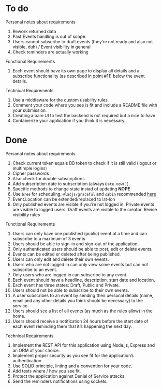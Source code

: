 # To do

Personal notes about requirements
1. Rework returned data
1. Past Events handling is out of scope.
1. Users cannot subscribe to draft events (they're not ready and also not visible, duh) / Event visibility in general
1. Check reminders are actually working

Functional Requirements
1. Each event should have its own page to display all details and a subscribe functionality (as described in point #11) below the event details.

Technical Requirements
1. Use a middleware for the custom usability rules.
1. Comment your code where you see is fit and include a README file with your submission.
1. Creating a bare UI to test the backend is not required but a nice to have.
1. Containerize your application if you think it is necessary..

# Done

Personal notes about requirements
1. Check current token equals DB token to check if it is still valid (logout or multimple logins)
1. Cipher passwords
1. Also check for double subscriptions
1. Add subscription date to subscription (always `Date.now()`)
1. Specific methods to change state instad of updating  **NOPE**
1. Use `bree` for scheduling. `@ladjs/graceful` and `cabin` recommended [here](https://jobscheduler.net/#/?id=node)
1. Event.Location can be extended/replaced to lat-lon
1. Only published events are visible if you're not logged in. Private events are visible to logged users. Draft events are visible to the creator. Revise visibility rules


Functional Requirements
1. Users can only have one published (public) event at a time and can subscribe to a maximum of 3 events.
1. Users should be able to sign-in and sign-out of the application.
1. Only authenticated users should be able to post, edit or delete
events.
1. Events can be edited or deleted after being published.
1. Users can only edit and delete their own events.
1. Users who are not logged in can only view some events but can
not subscribe to an event.
1. Only users who are logged in can subscribe to any event.
1. Each event should have a headline, description, start date and
location.
1. Each event has three states: Draft, Public and Private.
1. Users should not be able to subscribe to their own events.
1. A user subscribes to an event by sending their personal details
(name, email and any other details you think should be
necessary) to the service.
1. Users should see a list of all events (as much as the rules allow)
in the home.
1. Users should receive a notification 24 hours before the start date of each event reminding them that it’s happening the next day.


Technical Requirements
1. Implement the REST API for this application using Node.js, Express and an ORM of your choice.
1. Implement proper security as you see fit for the application’s authentication.
1. Use SOLID principle, linting and a convention for your code.
1. Add tests where / how you see fit.
1. Protect the application against Denial of Service attacks.
1. Send the reminders notifications using sockets.